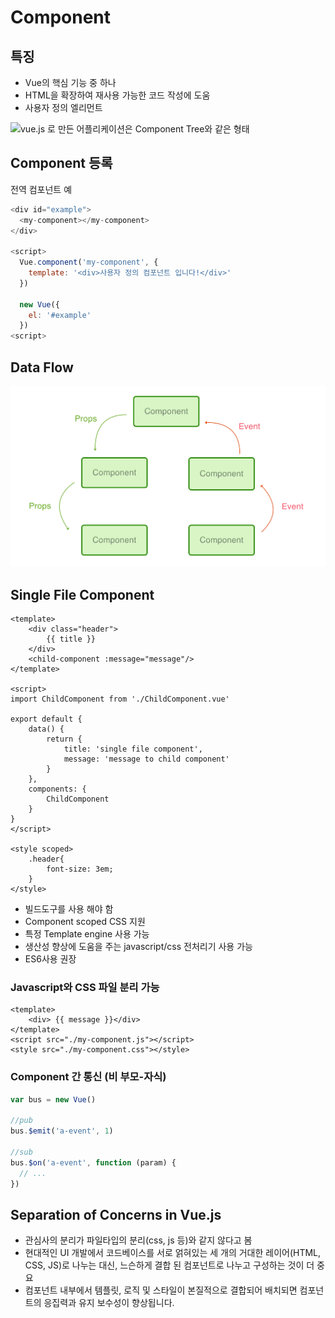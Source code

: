 # Component

## 특징

* Vue의 핵심 기능 중 하나 
* HTML을 확장하여 재사용 가능한 코드 작성에 도움 
* 사용자 정의 엘리먼트 

![vue.js &#xB85C; &#xB9CC;&#xB4E0; &#xC5B4;&#xD50C;&#xB9AC;&#xCF00;&#xC774;&#xC158;&#xC740; Component Tree&#xC640; &#xAC19;&#xC740; &#xD615;&#xD0DC;](../../.gitbook/assets/components.png)

## Component 등록

전역 컴포넌트 예

```javascript
<div id="example">
  <my-component></my-component>
</div>

<script>
  Vue.component('my-component', {
    template: '<div>사용자 정의 컴포넌트 입니다!</div>'
  })

  new Vue({
    el: '#example'
  })
<script>
```

## Data Flow

![](../../.gitbook/assets/data-flow-1.png)

## Single File Component

```markup
<template>
    <div class="header">
        {{ title }}
    </div>
    <child-component :message="message"/> 
</template>

<script>
import ChildComponent from './ChildComponent.vue'

export default {
    data() {
        return {
            title: 'single file component',
            message: 'message to child component'
        }
    },
    components: {
        ChildComponent
    }
}
</script>

<style scoped>
    .header{
        font-size: 3em;
    }
</style>
```

* 빌드도구를 사용 해야 함
* Component scoped CSS 지원
* 특정  Template engine 사용 가능
* 생산성 향상에 도움을 주는 javascript/css 전처리기 사용 가능
* ES6사용 권장

### Javascript와 CSS 파일 분리 가능

```markup
<template>
    <div> {{ message }}</div>
</template>
<script src="./my-component.js"></script>
<style src="./my-component.css"></style>
```

### Component 간 통신 \(비 부모-자식\)

```javascript
var bus = new Vue()

//pub
bus.$emit('a-event', 1)

//sub
bus.$on('a-event', function (param) {
  // ...
})
```

## Separation of Concerns in Vue.js

* 관심사의 분리가 파일타입의 분리\(css, js 등\)와 같지 않다고 봄
* 현대적인 UI 개발에서 코드베이스를 서로 얽혀있는 세 개의 거대한 레이어\(HTML, CSS, JS\)로 나누는 대신, 느슨하게 결합 된 컴포넌트로 나누고 구성하는 것이 더 중요
* 컴포넌트 내부에서 템플릿, 로직 및 스타일이 본질적으로 결합되어 배치되면 컴포넌트의 응집력과 유지 보수성이 향상됩니다.

